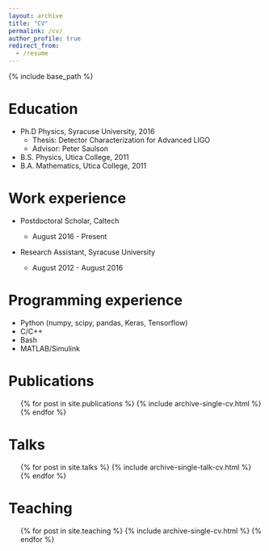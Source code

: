 ```yaml
---
layout: archive
title: "CV"
permalink: /cv/
author_profile: true
redirect_from:
  - /resume
---
```


{% include base_path %}

Education
======
* Ph.D Physics, Syracuse University, 2016
  * Thesis: Detector Characterization for Advanced LIGO
  * Advisor: Peter Saulson
* B.S. Physics, Utica College, 2011
* B.A. Mathematics, Utica College, 2011

Work experience
======
* Postdoctoral Scholar, Caltech 
  * August 2016 - Present

* Research Assistant, Syracuse University
  * August 2012 - August 2016
  
Programming experience
======
* Python (numpy, scipy, pandas, Keras, Tensorflow)
* C/C++
* Bash
* MATLAB/Simulink

Publications
======
  <ul>{% for post in site.publications %}
    {% include archive-single-cv.html %}
  {% endfor %}</ul>
  
Talks
======
  <ul>{% for post in site.talks %}
    {% include archive-single-talk-cv.html %}
  {% endfor %}</ul>
  
Teaching
======
  <ul>{% for post in site.teaching %}
    {% include archive-single-cv.html %}
  {% endfor %}</ul>
